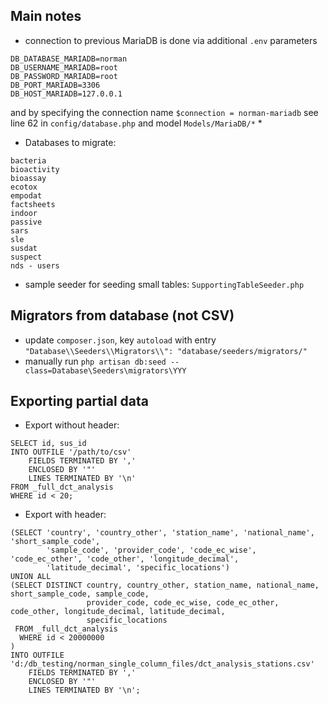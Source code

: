 ## Main notes
* connection to previous MariaDB is done via additional `.env` parameters
```
DB_DATABASE_MARIADB=norman
DB_USERNAME_MARIADB=root
DB_PASSWORD_MARIADB=root
DB_PORT_MARIADB=3306
DB_HOST_MARIADB=127.0.0.1
```
and by specifying the connection name `$connection = norman-mariadb` see line 62 in `config/database.php` and model `Models/MariaDB/*`
* 
* Databases to migrate:
```
bacteria
bioactivity
bioassay
ecotox
empodat
factsheets
indoor
passive
sars
sle
susdat
suspect
nds - users
```
* sample seeder for seeding small tables: `SupportingTableSeeder.php`

## Migrators from database (not CSV)
* update `composer.json`, key `autoload` with entry `"Database\\Seeders\\Migrators\\": "database/seeders/migrators/"`
* manually run `php artisan db:seed --class=Database\Seeders\migrators\YYY`


## Exporting partial data
* Export without header:
```
SELECT id, sus_id
INTO OUTFILE '/path/to/csv'
    FIELDS TERMINATED BY ','
    ENCLOSED BY '"'
    LINES TERMINATED BY '\n'
FROM _full_dct_analysis
WHERE id < 20;
```
* Export with header:
```
(SELECT 'country', 'country_other', 'station_name', 'national_name', 'short_sample_code',
        'sample_code', 'provider_code', 'code_ec_wise', 'code_ec_other', 'code_other', 'longitude_decimal',
        'latitude_decimal', 'specific_locations')
UNION ALL
(SELECT DISTINCT country, country_other, station_name, national_name, short_sample_code, sample_code,
                 provider_code, code_ec_wise, code_ec_other, code_other, longitude_decimal, latitude_decimal,
                 specific_locations
 FROM _full_dct_analysis
  WHERE id < 20000000
)
INTO OUTFILE 'd:/db_testing/norman_single_column_files/dct_analysis_stations.csv'
    FIELDS TERMINATED BY ','
    ENCLOSED BY '"'
    LINES TERMINATED BY '\n';
```